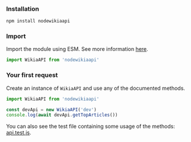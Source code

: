 ### Installation
```bash
npm install nodewikiaapi
```

### Import
Import the module using ESM. See more information [here](https://gist.github.com/sindresorhus/a39789f98801d908bbc7ff3ecc99d99c#file-esm-package-md).
```JavaScript
import WikiaAPI from 'nodewikiaapi'
```

### Your first request
Create an instance of `WikiaAPI` and use any of the documented methods.
```JavaScript
import WikiaAPI from 'nodewikiaapi'

const devApi = new WikiaAPI('dev')
console.log(await devApi.getTopArticles())
```

You can also see the test file containing some usage of the methods: [api.test.js](https://github.com/tchojnacki/nodewikiaapi/blob/master/tests/api.test.js).
